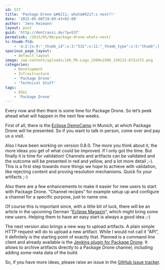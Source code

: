 ```yaml
---
id: 537
title: 'Package Drone &#8211; what&#8217;s next?!'
date: '2015-05-08T19:09:43+02:00'
author: 'Jens Reimann'
layout: post
guid: 'http://dentrassi.de/?p=537'
permalink: /2015/05/08/package-drone-whats-next/
tc-thumb-fld:
    - 'a:2:{s:9:"_thumb_id";s:3:"532";s:11:"_thumb_type";s:5:"thumb";}'
spacious_page_layout:
    - default_layout
image: /wp-content/uploads/ibh_PD-Logo_2500x2500_150123-672x372.png
categories:
    - Development
    - Infrastructure
    - 'Package Drone'
    - 'Technical Stuff'
tags:
    - OSGi
    - 'Package Drone'
---
```


Every now and then there is some time for Package Drone. So let’s peek ahead what will happen in the next few weeks.

First of all, there is the [Eclipse DemoCamp](http://packagedrone.org/2015/05/06/package-drone-eclipse-democamp-mars-2015-in-munich/) in Munich, at which Package Drone will he presented. So if you want to talk in person, come over and pay us a visit.

Also I have been working on version 0.8.0. The more you think about it, the more ideas you get of what could be improved. If I only got the time. But finally it is time for validation! Channels and artifacts can be validated and the outcome will be presented in red and yellow, and a lot more detail ;-). This is a first step towards more things we hope to achieve with validation, like rejecting content and proving resolution mechanisms. Quick fix your artifacts ;-)

Also there are a few enhancements to make it easier for new users to start with Package Drone. “Channel recipes” for example setup up and configure a channel for a specific purpose, just to name one.

Of course this is important since, with a little bit of luck, there will be an article in the upcoming German “[Eclipse Magazin](https://jaxenter.de/magazine/eclipse-magazin)“, which might bring some new users. Helping them to have an easy start is always a good idea ;-)

The next version also brings a new way to upload artifacts. A plain simple HTTP request will do to upload a new artifact. While I would not call it “API”, it definitely is the starting point of exactly that. Planned is a command line client and already available is the [Jenkins plugin for Package Drone](https://github.com/ctron/package-drone-jenkins). It allows to archive artifacts directly to a Package Drone channel, including adding some meta data of the build.

So, if you have more ideas, please raise an issue in the [GitHub issue tracker](https://github.com/ctron/package-drone/issues).